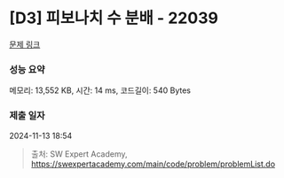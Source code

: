 # [D3] 피보나치 수 분배 - 22039 

[문제 링크](https://swexpertacademy.com/main/code/problem/problemDetail.do?contestProbId=AZGSf4TaM08DFAXd) 

### 성능 요약

메모리: 13,552 KB, 시간: 14 ms, 코드길이: 540 Bytes

### 제출 일자

2024-11-13 18:54



> 출처: SW Expert Academy, https://swexpertacademy.com/main/code/problem/problemList.do